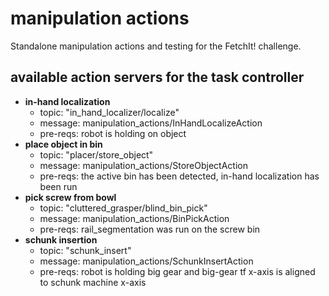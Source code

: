 # manipulation actions
Standalone manipulation actions and testing for the FetchIt! challenge.

## available action servers for the task controller
* **in-hand localization**
  * topic: "in_hand_localizer/localize"
  * message: manipulation_actions/InHandLocalizeAction
  * pre-reqs: robot is holding on object
* **place object in bin**
  * topic: "placer/store_object"
  * message: manipulation_actions/StoreObjectAction
  * pre-reqs: the active bin has been detected, in-hand localization has been run
* **pick screw from bowl**
  * topic: "cluttered_grasper/blind_bin_pick"
  * message: manipulation_actions/BinPickAction
  * pre-reqs: rail_segmentation was run on the screw bin
* **schunk insertion**
  * topic: "schunk_insert"
  * message: manipulation_actions/SchunkInsertAction
  * pre-reqs: robot is holding big gear and big-gear tf x-axis is aligned to schunk machine x-axis
